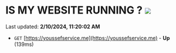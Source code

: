 # IS MY WEBSITE RUNNING ? [![](https://img.shields.io/static/v1?label=Sponsor&message=%E2%9D%A4&logo=GitHub&color=%23fe8e86)](https://github.com/sponsors/<username>)

Last updated: **2/10/2024, 11:20:02 AM**

- `GET` [https://youssefservice.me](https://youssefservice.me) - **Up** (139ms)
